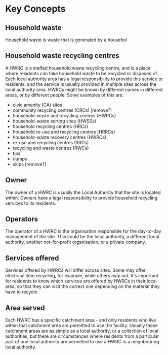 # Key Concepts


## Household waste

Household waste is waste that is generated by a househol


## Household waste recycling centres

A HWRC is a staffed household waste recycling centre, and is a place where residents can take household waste to be recycled or disposed of. Each local authority area has a legal responsibility to provide this service to residents, and the service is usually provided in multiple sites across the local authority area. HWRCs might be known by different names in different areas, or by different people. Some examples of this are:

* civic amenity (CA) sites
* community recycling centres (CRCs) [remove?]
* household-waste and recycling centres (HWRCs)
* household-waste sorting sites (HWSSs)
* household recycling centres (HRCs)
* household re-use and recycling centres (HRRCs)
* household-waste recovery centres (HWRCs)
* re-use and recycling centres (RRCs)
* recycling and waste centres (RWCs)
* tips
* dumps
* skips [remove?]

## Owner

The owner of a HWRC is usually the Local Authority that the site is located within. Owners have a legal responsibility to provide household recycling services to its residents.

## Operators

The operator of a HWRC is the organisation responsible for the day-to-day management of the site. This could be the local authority, a different local authority, another not-for-profit organisation, or a private company.

## Services offered

Services offered by HWRCs will differ across sites. Some may offer electrical item recycling, for example, while others may not. It's important for residents to know which services are offered by HWRCs in their local area, so that they can visit the correct one depending on the material they have to recycle. 

## Area served

Each HWRC has a specific catchment area - and only residents who live within that catchment area are permitted to use the facility. Usually these catchment areas are as simple as a local authority, or a collection of local authorities, but there are circumstances where residents from a particular part of one local authority are permitted to use a HWRC in a neighbouring local authority.





